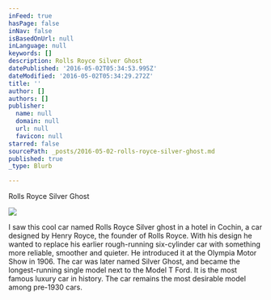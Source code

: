 ```yaml
---
inFeed: true
hasPage: false
inNav: false
isBasedOnUrl: null
inLanguage: null
keywords: []
description: Rolls Royce Silver Ghost
datePublished: '2016-05-02T05:34:53.995Z'
dateModified: '2016-05-02T05:34:29.272Z'
title: ''
author: []
authors: []
publisher:
  name: null
  domain: null
  url: null
  favicon: null
starred: false
sourcePath: _posts/2016-05-02-rolls-royce-silver-ghost.md
published: true
_type: Blurb

---
```

Rolls Royce Silver Ghost

![](https://the-grid-user-content.s3-us-west-2.amazonaws.com/65852d96-f4b4-4cae-a87c-c32429e7adc9.jpg)

I saw this cool car named Rolls Royce Silver ghost in a hotel in Cochin, a car designed by Henry Royce, the founder of Rolls Royce. With his design he wanted to replace his earlier rough-running six-cylinder car with something more reliable, smoother and quieter. He introduced it at the Olympia Motor Show in 1906\. The car was later named Silver Ghost, and became the longest-running single model next to the Model T Ford. It is the most famous luxury car in history. The car remains the most desirable model among pre-1930 cars.